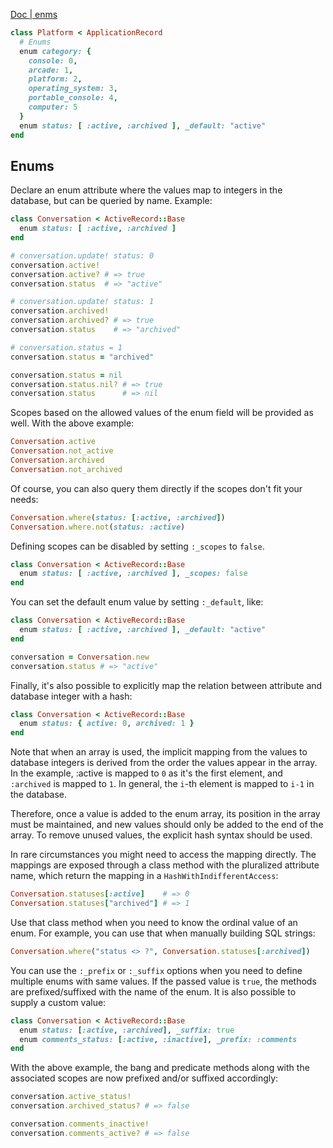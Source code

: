 [Doc | enms](https://api.rubyonrails.org/v6.1.0/classes/ActiveRecord/Enum.html#method-i-enum)

```ruby
class Platform < ApplicationRecord
  # Enums
  enum category: {
    console: 0,
    arcade: 1,
    platform: 2,
    operating_system: 3,
    portable_console: 4,
    computer: 5
  }
  enum status: [ :active, :archived ], _default: "active"
end
```

## Enums

Declare an enum attribute where the values map to integers in the database, but can be queried by name. Example:

```ruby
class Conversation < ActiveRecord::Base
  enum status: [ :active, :archived ]
end

# conversation.update! status: 0
conversation.active!
conversation.active? # => true
conversation.status  # => "active"

# conversation.update! status: 1
conversation.archived!
conversation.archived? # => true
conversation.status    # => "archived"

# conversation.status = 1
conversation.status = "archived"

conversation.status = nil
conversation.status.nil? # => true
conversation.status      # => nil
```

Scopes based on the allowed values of the enum field will be provided as well. With the above example:

```ruby
Conversation.active
Conversation.not_active
Conversation.archived
Conversation.not_archived
```

Of course, you can also query them directly if the scopes don't fit your needs:

```ruby
Conversation.where(status: [:active, :archived])
Conversation.where.not(status: :active)
```

Defining scopes can be disabled by setting `:_scopes` to `false`.

```ruby
class Conversation < ActiveRecord::Base
  enum status: [ :active, :archived ], _scopes: false
end
```

You can set the default enum value by setting `:_default`, like:

```ruby
class Conversation < ActiveRecord::Base
  enum status: [ :active, :archived ], _default: "active"
end

conversation = Conversation.new
conversation.status # => "active"
```

Finally, it's also possible to explicitly map the relation between attribute and database integer with a hash:

```ruby
class Conversation < ActiveRecord::Base
  enum status: { active: 0, archived: 1 }
end
```

Note that when an array is used, the implicit mapping from the values to database integers is derived from the order the values appear in the array. In the example, :active is mapped to `0` as it's the first element, and `:archived` is mapped to `1`. In general, the `i`-th element is mapped to `i-1` in the database.

Therefore, once a value is added to the enum array, its position in the array must be maintained, and new values should only be added to the end of the array. To remove unused values, the explicit hash syntax should be used.

In rare circumstances you might need to access the mapping directly. The mappings are exposed through a class method with the pluralized attribute name, which return the mapping in a `HashWithIndifferentAccess`:

```ruby
Conversation.statuses[:active]    # => 0
Conversation.statuses["archived"] # => 1
```

Use that class method when you need to know the ordinal value of an enum. For example, you can use that when manually building SQL strings:

```ruby
Conversation.where("status <> ?", Conversation.statuses[:archived])
```

You can use the `:_prefix` or `:_suffix` options when you need to define multiple enums with same values. If the passed value is `true`, the methods are prefixed/suffixed with the name of the enum. It is also possible to supply a custom value:

```ruby
class Conversation < ActiveRecord::Base
  enum status: [:active, :archived], _suffix: true
  enum comments_status: [:active, :inactive], _prefix: :comments
end
```

With the above example, the bang and predicate methods along with the associated scopes are now prefixed and/or suffixed accordingly:

```ruby
conversation.active_status!
conversation.archived_status? # => false

conversation.comments_inactive!
conversation.comments_active? # => false
```
